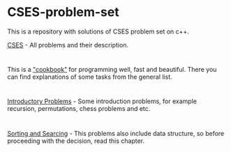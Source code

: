# CSES-problem-set
This is a repository with solutions of CSES problem set on c++.

[CSES](https://cses.fi) - All problems and their description.
#
This is a ["cookbook"](Competitive%20programming.pdf) for programming well, fast and beautiful. There you can find explanations of some tasks from the general list.
#
[Introductory Problems](https://github.com/DenVankov/CSES-problem-set/tree/master/Introductory%20Problems) - Some introduction problems, for example recursion, permutations, chess problems and etc.
#
[Sorting and Searcing](https://github.com/DenVankov/CSES-problem-set/tree/master/Sorting%20and%20Searching) - This problems also include data structure, so before proceeding with the decision, read this chapter.
